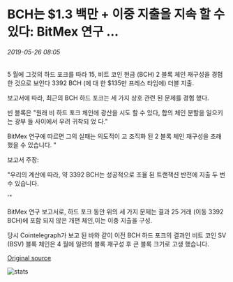 # BCH는 $1.3 백만 + 이중 지출을 지속 할 수 있다: BitMex 연구 ...

###### 2019-05-26 08:05

5 월에 그것의 하드 포크를 따라 15, 비트 코인 현금 (BCH) 2 블록 체인 재구성을 경험 한 것으로 보인다 3392 BCH (에 대 한 $135만 프레스 타임에) 더블 지출.

보고서에 따라, 최근의 BCH 하드 포크는 세 가지 상호 관련 된 문제를 경험 했다.

빈 블록은 "원래 비 하드 포크 체인에 광산을 시도 할 수 있다, 합의 체인 분할을 일으키는 광부 들 사이에서 우려 귀착되 었 다."

BitMex 연구에 따르면 그의 실패는 의도적이 고 조직화 된 2 블록 체인 재구성을 초래 했을 수 있습니다. "

보고서 주장:

"우리의 계산에 따라, 약 3392 BCH는 성공적으로 조율 된 트랜잭션 반전에 지출 두 번 수 있습니다.

'"

BitMex 연구 보고서로, 하드 포크 동안 위의 세 가지 문제는 결과 25 거래 (이동 3392 BCH)에 포함 되지 않은 개편 체인,이는 이중 지출을 구성.

당시 Cointelegraph가 보고 된 바와 같이 이전 BCH 하드 포크의 결과인 비트 코인 SV (BSV) 블록 체인은 4 월에 일련의 블록 재구성 후 큰 블록 크기로 고생 했습니다.

[Original source](https://cointelegraph.com/news/bch-may-have-sustained-13-million-double-spend-bitmex-research)

![stats](https://c.statcounter.com/11760860/0/a89fa40b/1/ "stats")